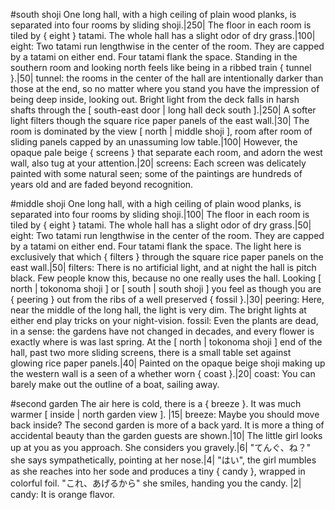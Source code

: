 #south shoji
One long hall, with a high ceiling of plain wood planks, is separated into four rooms by sliding shoji.|250|
The floor in each room is tiled by { eight } tatami. The whole hall has a slight odor of dry grass.|100|
  eight: Two tatami run lengthwise in the center of the room. They are capped by a tatami on either end. Four tatami flank the space.
Standing in the southern room and looking north feels like being in a ribbed train { tunnel }.|50|
  tunnel: the rooms in the center of the hall are intentionally darker than those at the end, so no matter where you stand you have the impression of being deep inside, looking out.
Bright light from the deck falls in harsh shafts through the [ south-east door | long hall deck south ].|250|
A softer light filters though the square rice paper panels of the east wall.|30|
The room is dominated by the view [ north | middle shoji ], room after room of sliding panels capped by an unassuming low table.|100|
However, the opaque pale beige { screens } that separate each room, and adorn the west wall, also tug at your attention.|20|
  screens: Each screen was delicately painted with some natural seen; some of the paintings are hundreds of years old and are faded beyond recognition.

#middle shoji
One long hall, with a high ceiling of plain wood planks, is separated into four rooms by sliding shoji.|100|
The floor in each room is tiled by { eight } tatami. The whole hall has a slight odor of dry grass.|50|
  eight: Two tatami run lengthwise in the center of the room. They are capped by a tatami on either end. Four tatami flank the space.
The light here is exclusively that which { filters } through the square rice paper panels on the east wall.|50|
  filters: There is no artificial light, and at night the hall is pitch black. Few people know this, because no one really uses the hall.
Looking [ north | tokonoma shoji ] or [ south | south shoji ] you feel as though you are { peering } out from the ribs of a well preserved { fossil }.|30|
  peering: Here, near the middle of the long hall, the light is very dim. The bright lights at either end play tricks on your night-vision.
  fossil: Even the plants are dead, in a sense: the gardens have not changed in decades, and every flower is exactly where is was last spring.
At the [ north | tokonoma shoji ] end of the hall, past two more sliding screens, there is a small table set against glowing rice paper panels.|40|
Painted on the opaque beige shoji making up the western wall is a seen of a whether worn { coast }.|20|
  coast: You can barely make out the outline of a boat, sailing away.

#second garden
The air here is cold, there is a { breeze }. It was much warmer [ inside | north garden view ]. |15|
  breeze: Maybe you should move back inside?
The second garden is more of a back yard. It is more a thing of accidental beauty than the garden guests are shown.|10|
The little girl looks up at you as you approach. She considers you gravely.|6|
"てんぐ、ね？" she says sympathetically, pointing at her nose.|4|
"はい", the girl mumbles as she reaches into her sode and produces a tiny { candy }, wrapped in colorful foil. "これ、あげるから" she smiles, handing you the candy. |2|
  candy: It is orange flavor.
